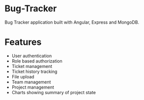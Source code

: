 # Bug-Tracker
Bug Tracker application built with Angular, Express and MongoDB.

# Features
- User authentication
- Role based authorization
- Ticket management
- Ticket history tracking
- File upload
- Team management
- Project management
- Charts showing summary of project state
